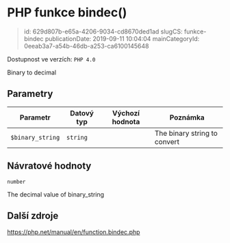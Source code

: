 PHP funkce bindec()
================================

> id: 629d807b-e65a-4206-9034-cd8670ded1ad
> slugCS: funkce-bindec
> publicationDate: 2019-09-11 10:04:04
> mainCategoryId: 0eeab3a7-a54b-46db-a253-ca6100145648

Dostupnost ve verzích: `PHP 4.0`

Binary to decimal


Parametry
--------------

| Parametr | Datový typ | Výchozí hodnota | Poznámka |
|-----|-----|-----|-----|
| `$binary_string` | `string` |  | The binary string to convert |


Návratové hodnoty
----------------

`number`

The decimal value of binary_string

Další zdroje
------------

https://php.net/manual/en/function.bindec.php

